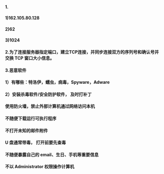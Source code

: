 #### 1.

#### 1)162.105.80.128

#### 2)62

#### 3)1024

#### 2.为了连接服务器指定端口，建立TCP连接，并同步连接双方的序列号和确认号并交换 TCP 窗口大小信息。

#### 3.恶意软件

#### 1）有哪些：特洛伊，蠕虫，病毒，Spyware，Adware

#### 2）安装杀毒软件/安全防护软件， 及时打补丁

#### 使用防火墙，禁止外部计算机通过网络访问本机

#### 不随便下载运行可执行程序 

#### 不打开未知的邮件附件 

#### U 盘通常带毒， 打开前要先查毒 

#### 不随便暴露自己的 email、生日、手机等重要信息 

#### 不以 Administrator 权限操作计算机
